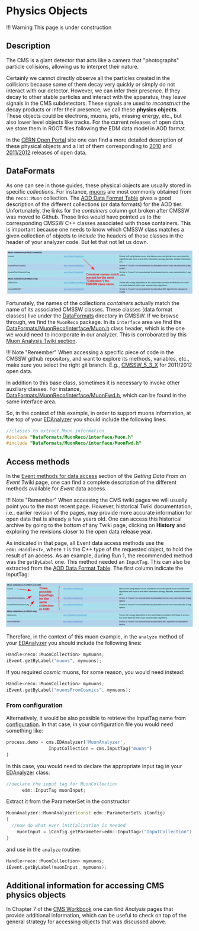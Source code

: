 # Physics Objects

!!! Warning
    This page is under construction

## Description

The CMS is a giant detector that acts like a camera that "photographs" particle collisions, allowing us to interpret their nature.

Certainly we cannot directly observe all the particles created in the collisions because some of them decay very quickly or simply do not interact with our detector.  However, we can infer their presence.  If they decay to other stable particles and interact with the apparatus, they leave signals in the CMS subdetectors. These signals are used to *reconstruct* the decay products or infer their presence; we call these **physics objects**.  These objects could be electrons, muons, jets, missing energy, etc., but also lower level objects like tracks.  For the current releases of open data, we store them in ROOT files following the EDM data model in AOD format.

In the [CERN Open Portal](../../../tools/cernportal/) site one can find a more detailed description of these physical objects and a list of them corresponding to [2010](http://opendata.cern.ch/docs/cms-physics-objects-2010) and [2011/2012](http://opendata.cern.ch/docs/cms-physics-objects-2011) releases of open data.

## DataFormats

As one can see in those guides, these physical objects are usually stored in specific *collections*.  For instance, [muons](http://opendata.cern.ch/docs/cms-physics-objects-2011#muons) are most commonly obtained from the `reco::Muon` collection.  The [AOD Data Format Table](https://twiki.cern.ch/twiki/bin/view/CMSPublic/SWGuideAodDataTable) gives a good description of the different collections (or data formats) for the AOD tier.  Unfortunately, the links for the *containers* column got broken after CMSSW was moved to Github.  Those links would have pointed us to the corresponding CMSSW C++ classes associated with those containers.  This is important because one needs to know which CMSSW class matches a given collection of objects to include the headers of those classes in the header of your analyzer code.  But let that not let us down.

![](../../../images/collections.png)

Fortunately, the names of the collections *containers* actually match the name of its associated CMSSW classes.  These classes (data format classes) live under the [DataFormats](https://github.com/cms-sw/cmssw/tree/master/DataFormats) directory in CMSSW.  If we browse through, we find the `MuonReco` package.   In its `interface` area we find the [DataFormats/MuonReco/interface/Muon.h](https://github.com/cms-sw/cmssw/blob/master/DataFormats/MuonReco/interface/Muon.h) class header, which is the one we would need to incorporate in our analyzer.  This is corroborated by this [Muon Analysis Twiki section](https://twiki.cern.ch/twiki/bin/view/CMSPublic/WorkBookMuonAnalysis#Available_information).

!!! Note "Remember"
    When accessing a specific piece of code in the CMSSW github repository, and want to explore its methods, variables, etc., make sure you select the right git branch.  E.g., [CMSSW_5_3_X](https://github.com/cms-sw/cmssw/blob/CMSSW_5_3_X/DataFormats/MuonReco/interface/Muon.h) for 2011/2012 open data.

In addition to this base class, sometimes it is necessary to invoke other auxiliary classes.  For instance, [DataFormats/MuonReco/interface/MuonFwd.h](https://github.com/cms-sw/cmssw/blob/master/DataFormats/MuonReco/interface/MuonFwd.h), which can be found in the same interface area.

So, in the context of this example, in order to support muons information, at the top of your [EDAnalyzer](../../../cmssw/cmsswanalyzers/) you should include the following lines:

~~~ c++
//classes to extract Muon information
#include "DataFormats/MuonReco/interface/Muon.h"
#include "DataFormats/MuonReco/interface/MuonFwd.h"
~~~

## Access methods

In the [Event methods for data access](https://twiki.cern.ch/twiki/bin/view/CMSPublic/SWGuideEDMGetDataFromEvent#Event_methods_for_data_access) section of the *Getting Data From an Event* Twiki page, one can find a complete description of the different methods available for *Event* data access.

!!! Note "Remember"
    When accessing the CMS twiki pages we will usually point you to the most recent page.  However, historical Twiki documentation, i.e., earlier revision of the pages, may provide more accurate information for open data that is already a few years old. One can access this historical archive by going to the bottom of any Twiki page, clicking on **History** and exploring the revisions closer to the open data release year.

As indicated in that page, all Event data access methods use the `edm::Handle<T>`, where `T` is the C++ type of the requested object, to hold the result of an access.  As an example, during Run 1, the recommended method was the `getByLabel` one.  This method needed an `InputTag`.  This can also be extracted from the [AOD Data Format Table](https://twiki.cern.ch/twiki/bin/view/CMSPublic/SWGuideAodDataTable).  The first column indicate the InputTag:

![](../../../images/inputtags.png)

Therefore, in the context of this muon example, in the `analyze` method of your [EDAnalyzer](../../../cmssw/cmsswanalyzers/) you should include the following lines:

~~~ c++
Handle<reco::MuonCollection> mymuons;
iEvent.getByLabel("muons", mymuons);
~~~

If you required *cosmic* muons, for some reason, you would need instead:

~~~ c++
Handle<reco::MuonCollection> mymuons;
iEvent.getByLabel("muonsFromCosmics", mymuons);
~~~
### From configuration
Alternatively, it would be also possible to retrieve the InputTag name from [configuration](../../../cmssw/cmsswconfigure).  In that case, in your configuration file you would need something like:

~~~ python
process.demo = cms.EDAnalyzer('MuonAnalyzer',
                InputCollection = cms.InputTag("muons")
)
~~~

In this case, you would need to declare the appropriate input tag in your [EDAnalyzer](../../../cmssw/cmsswanalyzers/) class:

~~~ c++
//declare the input tag for MuonCollection
      edm::InputTag muonInput;
~~~

Extract it from the ParameterSet in the constructor

~~~ c++
MuonAnalyzer::MuonAnalyzer(const edm::ParameterSet& iConfig)
{
  //now do what ever initialization is needed
	muonInput = iConfig.getParameter<edm::InputTag>("InputCollection");
}
~~~

and use in the `analyze` routine:

~~~ c++
Handle<reco::MuonCollection> mymuons;
iEvent.getByLabel(muonInput, mymuons);
~~~

## Additional information for accessing CMS physics objects

In Chapter 7 of the [CMS Workbook](https://twiki.cern.ch/twiki/bin/view/CMSPublic/WorkBookIntroHiLevelReco) one can find *Analysis* pages that provide additional information, which can be useful to check on top of the general strategy for accessing objects that was discussed above.
